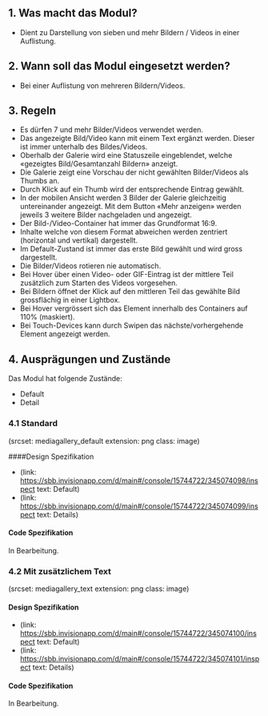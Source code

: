 ## 1. Was macht das Modul?
* Dient zu Darstellung von sieben und mehr Bildern / Videos in einer Auflistung.

## 2. Wann soll das Modul eingesetzt werden?
* Bei einer Auflistung von mehreren Bildern/Videos.

## 3. Regeln 
* Es dürfen 7 und mehr Bilder/Videos verwendet werden.
* Das angezeigte Bild/Video kann mit einem Text ergänzt werden. Dieser ist immer unterhalb des Bildes/Videos.
* Oberhalb der Galerie wird eine Statuszeile eingeblendet, welche «gezeigtes Bild/Gesamtanzahl Bildern» anzeigt.
* Die Galerie zeigt eine Vorschau der nicht gewählten Bilder/Videos als Thumbs an.
* Durch Klick auf ein Thumb wird der entsprechende Eintrag gewählt.
* In der mobilen Ansicht werden 3 Bilder der Galerie gleichzeitig untereinander angezeigt. Mit dem Button «Mehr anzeigen» werden jeweils 3 weitere Bilder nachgeladen und angezeigt.
* Der Bild-/Video-Container hat immer das Grundformat 16:9.
* Inhalte welche von diesem Format abweichen werden zentriert (horizontal und vertikal) dargestellt.
* Im Default-Zustand ist immer das erste Bild gewählt und wird gross dargestellt.
* Die Bilder/Videos rotieren nie automatisch.
* Bei Hover über einen Video- oder GIF-Eintrag ist der mittlere Teil zusätzlich zum Starten des Videos vorgesehen.
* Bei Bildern öffnet der Klick auf den mittleren Teil das gewählte Bild grossflächig in einer Lightbox.
* Bei Hover vergrössert sich das Element innerhalb des Containers auf 110% (maskiert).
* Bei Touch-Devices kann durch Swipen das nächste/vorhergehende Element angezeigt werden.

## 4. Ausprägungen und Zustände
Das Modul hat folgende Zustände:
* Default
* Detail

### 4.1 Standard
(srcset: mediagallery_default extension: png class: image)

####Design Spezifikation
*   (link: https://sbb.invisionapp.com/d/main#/console/15744722/345074098/inspect text: Default)
*   (link: https://sbb.invisionapp.com/d/main#/console/15744722/345074099/inspect text: Details)

#### Code Spezifikation
In Bearbeitung.

### 4.2 Mit zusätzlichem Text
(srcset: mediagallery_text extension: png class: image)

#### Design Spezifikation
*   (link: https://sbb.invisionapp.com/d/main#/console/15744722/345074100/inspect text: Default)
*   (link: https://sbb.invisionapp.com/d/main#/console/15744722/345074101/inspect text: Details)

#### Code Spezifikation
In Bearbeitung.